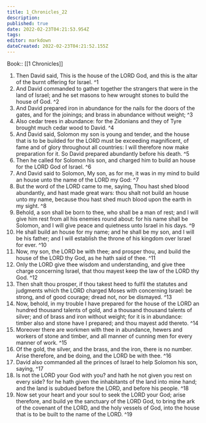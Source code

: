 ```yaml
---
title: 1_Chronicles_22
description: 
published: true
date: 2022-02-23T04:21:53.954Z
tags: 
editor: markdown
dateCreated: 2022-02-23T04:21:52.155Z
---
```


 Book:: [[1 Chronicles]]
 1. Then David said, This is the house of the LORD God, and this is the altar of the burnt offering for Israel. ^1
 2. And David commanded to gather together the strangers that were in the land of Israel; and he set masons to hew wrought stones to build the house of God. ^2
 3. And David prepared iron in abundance for the nails for the doors of the gates, and for the joinings; and brass in abundance without weight; ^3
 4. Also cedar trees in abundance: for the Zidonians and they of Tyre brought much cedar wood to David. ^4
 5. And David said, Solomon my son is young and tender, and the house that is to be builded for the LORD must be exceeding magnificent, of fame and of glory throughout all countries: I will therefore now make preparation for it. So David prepared abundantly before his death. ^5
 6. Then he called for Solomon his son, and charged him to build an house for the LORD God of Israel. ^6
 7. And David said to Solomon, My son, as for me, it was in my mind to build an house unto the name of the LORD my God: ^7
 8. But the word of the LORD came to me, saying, Thou hast shed blood abundantly, and hast made great wars: thou shalt not build an house unto my name, because thou hast shed much blood upon the earth in my sight. ^8
 9. Behold, a son shall be born to thee, who shall be a man of rest; and I will give him rest from all his enemies round about: for his name shall be Solomon, and I will give peace and quietness unto Israel in his days. ^9
 10. He shall build an house for my name; and he shall be my son, and I will be his father; and I will establish the throne of his kingdom over Israel for ever. ^10
 11. Now, my son, the LORD be with thee; and prosper thou, and build the house of the LORD thy God, as he hath said of thee. ^11
 12. Only the LORD give thee wisdom and understanding, and give thee charge concerning Israel, that thou mayest keep the law of the LORD thy God. ^12
 13. Then shalt thou prosper, if thou takest heed to fulfil the statutes and judgments which the LORD charged Moses with concerning Israel: be strong, and of good courage; dread not, nor be dismayed. ^13
 14. Now, behold, in my trouble I have prepared for the house of the LORD an hundred thousand talents of gold, and a thousand thousand talents of silver; and of brass and iron without weight; for it is in abundance: timber also and stone have I prepared; and thou mayest add thereto. ^14
 15. Moreover there are workmen with thee in abundance, hewers and workers of stone and timber, and all manner of cunning men for every manner of work. ^15
 16. Of the gold, the silver, and the brass, and the iron, there is no number. Arise therefore, and be doing, and the LORD be with thee. ^16
 17. David also commanded all the princes of Israel to help Solomon his son, saying, ^17
 18. Is not the LORD your God with you? and hath he not given you rest on every side? for he hath given the inhabitants of the land into mine hand; and the land is subdued before the LORD, and before his people. ^18
 19. Now set your heart and your soul to seek the LORD your God; arise therefore, and build ye the sanctuary of the LORD God, to bring the ark of the covenant of the LORD, and the holy vessels of God, into the house that is to be built to the name of the LORD. ^19
